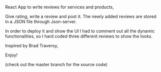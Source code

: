 React App to write reviews for services and products,

Give rating, write a review and post it. The newly added reviews are stored in a JSON file through Json-server.

In order to deploy it and show the UI I had to comment out all the dynamic functionalities, so I hard coded three different reviews to show the looks.

Inspired by Brad Traversy,

Enjoy!


(check out the master branch for the source code)
